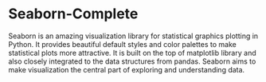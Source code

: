 # Seaborn-Complete
Seaborn is an amazing visualization library for statistical graphics plotting in Python. It provides beautiful default styles and color palettes to make statistical plots more attractive. It is built on the top of matplotlib library and also closely integrated to the data structures from pandas.
Seaborn aims to make visualization the central part of exploring and understanding data. 
